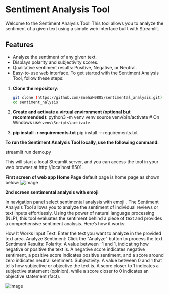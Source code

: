 # Sentiment Analysis Tool

Welcome to the Sentiment Analysis Tool! This tool allows you to analyze the sentiment of a given text using a simple web interface built with Streamlit.

## Features

- Analyze the sentiment of any given text.
- Displays polarity and subjectivity scores.
- Qualitative sentiment results: Positive, Negative, or Neutral.
- Easy-to-use web interface.
To get started with the Sentiment Analysis Tool, follow these steps:

1. **Clone the repository**:
   ```sh
   git clone (https://github.com/SnehaH0805/sentimental_analysis.git)
   cd sentiment_nalysis

2. **Create and activate a virtual environment (optional but recommended)**:
   python3 -m venv venv
source venv/bin/activate  # On Windows use `venv\Scripts\activate`

3. **pip install -r requirements.txt**
   pip install -r requirements.txt

   
**To run the Sentiment Analysis Tool locally, use the following command:**

streamlit run demo.py

This will start a local Streamlit server, and you can access the tool in your web browser at http://localhost:8501.

**First screen of web app Home Page**
default page is home page as shown below:
![image](https://github.com/SnehaH0805/sentimental_analysis/assets/172985386/2e93513f-629d-421c-8f07-684768636229)

**2nd screen sentimental analysis with emoji**

In navigation panel select sentimental analysis with emoji .
The Sentiment Analysis Tool allows you to analyze the sentiment of individual reviews or text inputs effortlessly. Using the power of natural language processing (NLP), this tool evaluates the sentiment behind a piece of text and provides a comprehensive sentiment analysis. Here’s how it works:

How It Works
Input Text: Enter the text you want to analyze in the provided text area.
Analyze Sentiment: Click the "Analyze" button to process the text.
Sentiment Results:
Polarity: A value between -1 and 1, indicating how negative or positive the text is. A negative score indicates negative sentiment, a positive score indicates positive sentiment, and a score around zero indicates neutral sentiment.
Subjectivity: A value between 0 and 1 that tells how subjective or objective the text is. A score closer to 1 indicates a subjective statement (opinion), while a score closer to 0 indicates an objective statement (fact).

![image](https://github.com/SnehaH0805/sentimental_analysis/assets/172985386/b7a96ffa-39f4-4f1b-909c-853976126399)



   

